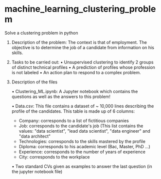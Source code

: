 # machine_learning_clustering_problem
Solve a clustering problem in python

1. Description of the problem:
The context is that of employment. The objective is to determine the job of a candidate from information on his skills.

2. Tasks to be carried out:
   • Unsupervised clustering to identify 2 groups of distinct technical profiles
   • A prediction of profiles whose profession is not labeled
   • An action plan to respond to a complex problem.

3. Description of the files

   • Clustering_ML.ipynb: A Jupyter notebook which contains the questions as well as the answers to this problem!

   • Data.csv: This file contains a dataset of ~ 10,000 lines describing the profile of the candidates.
               This table is made up of 6 columns:

      - Company: corresponds to a list of fictitious companies
      - Job: corresponds to the candidate's job (This list contains the values: "data scientist", "lead data scientist", "data engineer"                and "data architect"
      - Technologies: corresponds to the skills mastered by the profile
      - Diploma: corresponds to his academic level (Bac, Master, PhD ...)
      - Experience: corresponds to the number of years of experience
      - City: corresponds to the workplace

   • Two standard CVs given as examples to answer the last question (in the jupyter notebook file)
